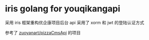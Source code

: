 # iris golang for youqikangapi

采用 iris 框架重构优企康项目后台 api
采用了 xorm 和 jwt 的登陆认证方式

参考了 [zuoyanart/pizzaCmsApi](https://github.com/zuoyanart/pizzaCmsApi) 的项目
